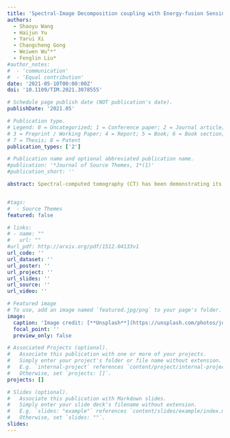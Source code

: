```yaml
---
title: 'Spectral-Image Decomposition coupling with Energy-fusion Sensing for Spectral CT Reconstruction'
authors:
  - Shaoyu Wang
  - Haijun Yu
  - Yarui Xi
  - Changcheng Gong
  - Weiwen Wu"*"
  - Fenglin Liu*
#author_notes:
#  - 'communication'
#  - 'Equal contribution'
date: '2021-05-10T00:00:00Z'
doi: '10.1109/TIM.2021.3078555'

# Schedule page publish date (NOT publication's date).
publishDate: '2021.05'

# Publication type.
# Legend: 0 = Uncategorized; 1 = Conference paper; 2 = Journal article;
# 3 = Preprint / Working Paper; 4 = Report; 5 = Book; 6 = Book section;
# 7 = Thesis; 8 = Patent
publication_types: ['2']

# Publication name and optional abbreviated publication name.
#publication: '*Journal of Source Themes, 1*(1)'
#publication_short: ''

abstract: Spectral-computed tomography (CT) has been demonstrating its great advantages in lesion detection, tissue characterization, and material decomposition. However, the quality of images is often significantly corrupted with various noises, which brings a great challenge for its applications. Because the channel-wise images from different energy interval share similar structure and physical message, the spatial sparsity, global correlation across the spectrum (GCS), and nonlocal self-similarity (NSS) as three important characteristics are employed to spectral CT reconstruction. In this study, we propose a spectral-image decomposition with energy-fusion sensing (SIDES) reconstruction method, which encourages to obtain better quality spectral images and material decomposition results by establishing a unified tensor decomposition model. First, considering the noise distribution in channel-wise and the difference of linear attenuation coefficients within channel-cross, an adaptive weighted full-spectrum prior image as additional supervised information is incorporated to formulate a new weighted prior image-based tensor. Cooperating with original image tensor, they fully explore the spatial sparsity, GCS, and NSS properties. Then, we formulate nonlocal similar patch-based tensor groups to encode the NSS property from image-domain and residual-image-domain (which is expanded by prior-image and image-self). Next, low-rank regularized Tucker tensor decomposition is employed to fully explore the intrinsic knowledge with the help of prior-image supervision. Finally, the relaxed convex optimization model is optimized by dividing reconstruction model into several subproblem using split-Bregman method. Numerical simulations and real experiments are designed to validate and evaluate the SIDES method and the results demonstrate that the SIDES reconstruction outperforms the state-of-the-art.


#tags:
#  - Source Themes
featured: false

# links:
# - name: ""
#   url: ""
#url_pdf: http://arxiv.org/pdf/1512.04133v1
url_code: ''
url_dataset: ''
url_poster: ''
url_project: ''
url_slides: ''
url_source: ''
url_video: ''

# Featured image
# To use, add an image named `featured.jpg/png` to your page's folder.
image:
  caption: 'Image credit: [**Unsplash**](https://unsplash.com/photos/jdD8gXaTZsc)'
  focal_point: ''
  preview_only: false

# Associated Projects (optional).
#   Associate this publication with one or more of your projects.
#   Simply enter your project's folder or file name without extension.
#   E.g. `internal-project` references `content/project/internal-project/index.md`.
#   Otherwise, set `projects: []`.
projects: []

# Slides (optional).
#   Associate this publication with Markdown slides.
#   Simply enter your slide deck's filename without extension.
#   E.g. `slides: "example"` references `content/slides/example/index.md`.
#   Otherwise, set `slides: ""`.
slides:
---
```

